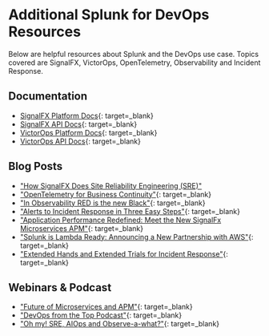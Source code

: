 # Additional Splunk for DevOps Resources

Below are helpful resources about Splunk and the DevOps use case. Topics covered are SignalFX, VictorOps, OpenTelemetry, Observability and Incident Response.

## Documentation

* [SignalFX Platform Docs](https://docs.signalfx.com/en/latest/){: target=_blank}
* [SignalFX API Docs](https://developers.signalfx.com/){: target=_blank}
* [VictorOps Platform Docs](https://help.victorops.com/){: target=_blank}
* [VictorOps API Docs](https://portal.victorops.com/public/api-docs.html){: target=_blank}

## Blog Posts

* ["How SignalFX Does Site Reliability Engineering (SRE)"](https://splk.it/3eKyy46)
* ["OpenTelemetry for Business Continuity"](https://bit.ly/3cyGzHM){: target=_blank}
* ["In Observability RED is the new Black"](https://splk.it/2XSoL5e){: target=_blank}
* ["Alerts to Incident Response in Three Easy Steps"](https://splk.it/307jQjI){: target=_blank}
* ["Application Performance Redefined: Meet the New SignalFx Microservices APM"](https://www.splunk.com/en_us/blog/it/application-performance-redefined-meet-the-new-signalfx-microservices-apm.html){: target=_blank}
* ["Splunk is Lambda Ready: Announcing a New Partnership with AWS"](https://www.splunk.com/en_us/blog/it/splunk-is-lambda-ready.html){: target=_blank}
* ["Extended Hands and Extended Trials for Incident Response"](https://victorops.com/blog/extended-hands-and-extended-trials-for-incident-response){: target=_blank}

## Webinars & Podcast

* ["Future of Microservices and APM"](https://bit.ly/3cpdbUs){: target=_blank}
* ["DevOps from the Top Podcast"](https://www.buzzsprout.com/1102754){: target=_blank}
* ["Oh my! SRE, AIOps and Observe-a-what?"](https://www.thecloudpod.net/podcast/tcp-talks-oh-my-sre-aiops-and-observe-a-what/){: target=_blank}
